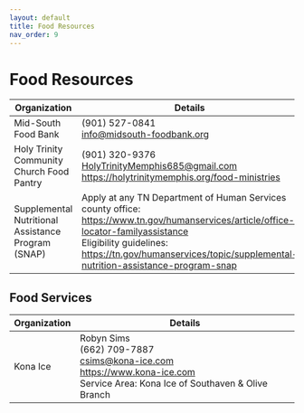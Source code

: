 ```yaml
---
layout: default
title: Food Resources
nav_order: 9
---
```

# Food Resources

| Organization | Details |
|---|---|
| Mid-South Food Bank | (901) 527-0841<br>info@midsouth-foodbank.org |
| Holy Trinity Community Church Food Pantry | (901) 320-9376<br>HolyTrinityMemphis685@gmail.com<br>https://holytrinitymemphis.org/food-ministries |
| Supplemental Nutritional Assistance Program (SNAP) | Apply at any TN Department of Human Services county office: https://www.tn.gov/humanservices/article/office-locator-familyassistance<br>Eligibility guidelines: https://tn.gov/humanservices/topic/supplemental-nutrition-assistance-program-snap |

## Food Services

| Organization | Details |
|---|---|
| Kona Ice | Robyn Sims<br>(662) 709-7887<br>csims@kona-ice.com<br>https://www.kona-ice.com<br>Service Area: Kona Ice of Southaven & Olive Branch |